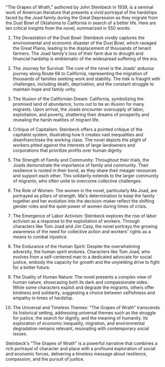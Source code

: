 "The Grapes of Wrath," authored by John Steinbeck in 1939, is a seminal work of American literature that presents a vivid portrayal of the hardships faced by the Joad family during the Great Depression as they migrate from the Dust Bowl of Oklahoma to California in search of a better life. Here are ten critical insights from the novel, summarized in 550 words:

1. The Devastation of the Dust Bowl: Steinbeck vividly captures the environmental and economic disaster of the Dust Bowl, which ravaged the Great Plains, leading to the displacement of thousands of tenant farmers. The Joad family's loss of their farm due to drought and financial hardship is emblematic of the widespread suffering of the era.

2. The Journey for Survival: The core of the novel is the Joads' arduous journey along Route 66 to California, representing the migration of thousands of families seeking work and stability. The trek is fraught with challenges, including death, deprivation, and the constant struggle to maintain hope and family unity.

3. The Illusion of the Californian Dream: California, symbolizing the promised land of abundance, turns out to be an illusion for many migrants. Upon arrival, the Joads encounter oversupply of labor, exploitation, and poverty, shattering their dreams of prosperity and revealing the harsh realities of migrant life.

4. Critique of Capitalism: Steinbeck offers a pointed critique of the capitalist system, illustrating how it creates vast inequalities and disenfranchises the working class. The novel depicts the plight of workers pitted against the interests of large landowners and corporations that prioritize profits over human dignity.

5. The Strength of Family and Community: Throughout their trials, the Joads demonstrate the importance of family and community. Their resilience is rooted in their bond, as they share their meager resources and support each other. This solidarity extends to the larger community of migrants, who often unite to overcome collective challenges.

6. The Role of Women: The women in the novel, particularly Ma Joad, are portrayed as pillars of strength. Ma's determination to keep the family together and her evolution into the decision-maker reflect the shifting gender roles and the quiet power of women during times of crisis.

7. The Emergence of Labor Activism: Steinbeck explores the rise of labor activism as a response to the exploitation of workers. Through characters like Tom Joad and Jim Casy, the novel portrays the growing awareness of the need for collective action and workers' rights as a means to combat injustice.

8. The Endurance of the Human Spirit: Despite the overwhelming adversity, the human spirit endures. Characters like Tom Joad, who evolves from a self-centered man to a dedicated advocate for social justice, embody the capacity for growth and the unyielding drive to fight for a better future.

9. The Duality of Human Nature: The novel presents a complex view of human nature, showcasing both its dark and compassionate sides. While some characters exploit and degrade the migrants, others offer kindness and solidarity, suggesting a choice between selfishness and empathy in times of hardship.

10. The Universal and Timeless Themes: "The Grapes of Wrath" transcends its historical setting, addressing universal themes such as the struggle for justice, the search for dignity, and the meaning of humanity. Its exploration of economic inequality, migration, and environmental degradation remains relevant, resonating with contemporary social issues.

Steinbeck's "The Grapes of Wrath" is a powerful narrative that combines a rich portrayal of character and place with a profound exploration of social and economic forces, delivering a timeless message about resilience, compassion, and the pursuit of justice.